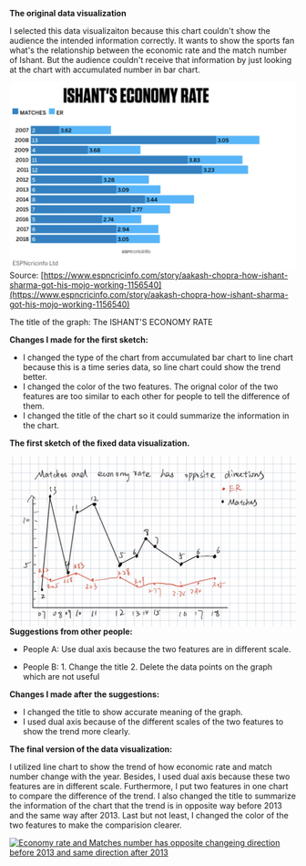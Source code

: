 **The original data visualization**

I selected this data visualizaiton because this chart couldn't show the audience the intended information correctly. It wants to show the sports fan what's the relationship between the economic rate and the match number of Ishant. But the audience couldn't receive that information by just looking at the chart with accumulated number in bar chart. 


<img src="./original.jpg"
     alt="original data visualizaiton"
     style="float: left; margin-right: 10px;" />

Source: [https://www.espncricinfo.com/story/aakash-chopra-how-ishant-sharma-got-his-mojo-working-1156540](https://www.espncricinfo.com/story/aakash-chopra-how-ishant-sharma-got-his-mojo-working-1156540)

The title of the graph: The ISHANT'S ECONOMY RATE

**Changes I made for the first sketch:**
* I changed the type of the chart from accumulated bar chart to line chart because this is a time series data, so line chart could show the trend better.
* I changed the color of the two features. The orignal color of the two features are too similar to each other for people to tell the difference of them.
* I changed the title of the chart so it could summarize the information in the chart.


**The first sketch of the fixed data visualization.**

<img src="./sketches.jpg"
     alt="original data visualizaiton"
     style="float: left; margin-right: 10px;" />
     
**Suggestions from other people:**
* People A: Use dual axis because the two features are in different scale.

* People B: 1. Change the title 2. Delete the data points on the graph which are not useful

**Changes I made after the suggestions:**
* I changed the title to show accurate meaning of the graph.
* I used dual axis because of the different scales of the two features to show the trend more clearly.


**The final version of the data visualization:**

I utilized line chart to show the trend of how economic rate and match number change with the year. Besides, I used dual axis because these two features are in different scale. Furthermore, I put two features in one chart to compare the difference of the trend. I also changed the title to summarize the information of the chart that the trend is in opposite way before 2013 and the same way after 2013. Last but not least, I changed the color of the two features to make the comparision clearer. 


<div class='tableauPlaceholder' id='viz1663541019311' style='position: relative'><noscript><a href='#'><img alt='Economy rate and Matches number has opposite changeing direction before 2013 and same direction after 2013 ' src='https:&#47;&#47;public.tableau.com&#47;static&#47;images&#47;As&#47;Assignment3_16635338725130&#47;Sheet1&#47;1_rss.png' style='border: none' /></a></noscript><object class='tableauViz'  style='display:none;'><param name='host_url' value='https%3A%2F%2Fpublic.tableau.com%2F' /> <param name='embed_code_version' value='3' /> <param name='site_root' value='' /><param name='name' value='Assignment3_16635338725130&#47;Sheet1' /><param name='tabs' value='no' /><param name='toolbar' value='yes' /><param name='static_image' value='https:&#47;&#47;public.tableau.com&#47;static&#47;images&#47;As&#47;Assignment3_16635338725130&#47;Sheet1&#47;1.png' /> <param name='animate_transition' value='yes' /><param name='display_static_image' value='yes' /><param name='display_spinner' value='yes' /><param name='display_overlay' value='yes' /><param name='display_count' value='yes' /><param name='language' value='en-US' /><param name='filter' value='publish=yes' /></object></div>                
<script type='text/javascript'>                    
     var divElement = document.getElementById('viz1663541019311');                    
     var vizElement = divElement.getElementsByTagName('object')[0];                    
     vizElement.style.width='100%';vizElement.style.height=(divElement.offsetWidth*0.75)+'px';                    
     var scriptElement = document.createElement('script');                    
     scriptElement.src = 'https://public.tableau.com/javascripts/api/viz_v1.js';                    
     vizElement.parentNode.insertBefore(scriptElement, vizElement);                
</script>
